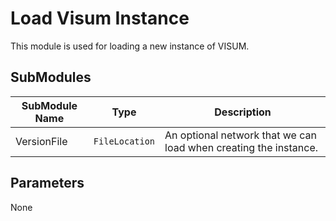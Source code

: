 # Load Visum Instance

This module is used for loading a new instance of VISUM.

## SubModules

| SubModule Name | Type | Description                            |
|-------|---------------|----------------------------------------|
|VersionFile| `FileLocation`| An optional network that we can load when creating the instance. |

## Parameters

None
